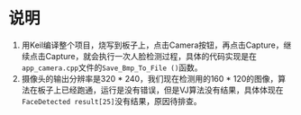 # 说明
1. 用Keil编译整个项目，烧写到板子上，点击Camera按钮，再点击Capture，继续点击Capture，就会执行一次人脸检测过程，具体的代码实现是在`app_camera.cpp`文件的`Save_Bmp_To_File ()`函数。
2. 摄像头的输出分辨率是320 * 240，我们现在检测用的160 * 120的图像，算法在板子上已经跑通，运行是没有错误，但是VJ算法没有结果，具体体现在`FaceDetected result[25]`没有结果，原因待排查。